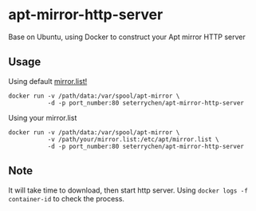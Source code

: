 # apt-mirror-http-server

Base on Ubuntu, using Docker to construct your Apt mirror HTTP server

## Usage
Using default [mirror.list!](mirror.list)
```
docker run -v /path/data:/var/spool/apt-mirror \
           -d -p port_number:80 seterrychen/apt-mirror-http-server
```

Using your mirror.list
```
docker run -v /path/data:/var/spool/apt-mirror \
           -v /path/your/mirror.list:/etc/apt/mirror.list \
           -d -p port_number:80 seterrychen/apt-mirror-http-server
```

## Note
It will take time to download, then start http server. Using ``docker logs -f container-id`` to check the process.

